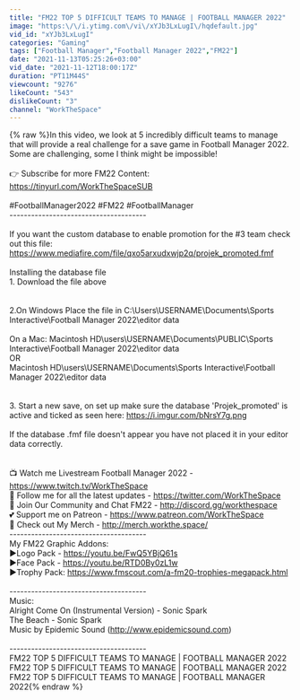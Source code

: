 ```yaml
---
title: "FM22 TOP 5 DIFFICULT TEAMS TO MANAGE | FOOTBALL MANAGER 2022"
image: "https:\/\/i.ytimg.com\/vi\/xYJb3LxLugI\/hqdefault.jpg"
vid_id: "xYJb3LxLugI"
categories: "Gaming"
tags: ["Football Manager","Football Manager 2022","FM22"]
date: "2021-11-13T05:25:26+03:00"
vid_date: "2021-11-12T18:00:17Z"
duration: "PT11M44S"
viewcount: "9276"
likeCount: "543"
dislikeCount: "3"
channel: "WorkTheSpace"
---
```

{% raw %}In this video, we look at 5 incredibly difficult teams to manage that will provide a real challenge for a save game in Football Manager 2022. Some are challenging, some I think might be impossible!<br /><br />👉 Subscribe for more FM22 Content: <a rel="nofollow" target="blank" href="https://tinyurl.com/WorkTheSpaceSUB">https://tinyurl.com/WorkTheSpaceSUB</a><br /><br />#FootballManager2022 #FM22 #FootballManager<br />--------------------------------------<br /><br />If you want the custom database to enable promotion for the #3 team check out this file: <a rel="nofollow" target="blank" href="https://www.mediafire.com/file/qxo5arxudxwjp2q/projek_promoted.fmf">https://www.mediafire.com/file/qxo5arxudxwjp2q/projek_promoted.fmf</a><br /><br />Installing the database file<br />1. Download the file above<br /><br /><br />2.On Windows Place the file in C:\Users\USERNAME\Documents\Sports Interactive\Football Manager 2022\editor data<br /><br />On a Mac: Macintosh HD\users\USERNAME\Documents\PUBLIC\Sports Interactive\Football Manager 2022\editor data<br />OR<br />Macintosh HD\users\USERNAME\Documents\Sports Interactive\Football Manager 2022\editor data<br /><br /><br />3. Start a new save, on set up make sure the database 'Projek_promoted' is active and ticked as seen here: <a rel="nofollow" target="blank" href="https://i.imgur.com/bNrsY7g.png">https://i.imgur.com/bNrsY7g.png</a><br /><br />If the database .fmf file doesn't appear you have not placed it in your editor data correctly.<br /><br /><br />📺 Watch me Livestream Football Manager 2022 - <a rel="nofollow" target="blank" href="https://www.twitch.tv/WorkTheSpace">https://www.twitch.tv/WorkTheSpace</a><br />📌 Follow me for all the latest updates - <a rel="nofollow" target="blank" href="https://twitter.com/WorkTheSpace">https://twitter.com/WorkTheSpace</a><br />🙌 Join Our Community and Chat FM22 - <a rel="nofollow" target="blank" href="http://discord.gg/workthespace">http://discord.gg/workthespace</a><br />💕 Support me on Patreon - <a rel="nofollow" target="blank" href="https://www.patreon.com/WorkTheSpace">https://www.patreon.com/WorkTheSpace</a><br />👕 Check out My Merch - <a rel="nofollow" target="blank" href="http://merch.workthe.space/">http://merch.workthe.space/</a><br />--------------------------------------<br />My FM22 Graphic Addons:<br />►Logo Pack - <a rel="nofollow" target="blank" href="https://youtu.be/FwQ5YBjQ61s">https://youtu.be/FwQ5YBjQ61s</a><br />►Face Pack - <a rel="nofollow" target="blank" href="https://youtu.be/RTD0By0zL1w">https://youtu.be/RTD0By0zL1w</a><br />▶Trophy Pack: <a rel="nofollow" target="blank" href="https://www.fmscout.com/a-fm20-trophies-megapack.html">https://www.fmscout.com/a-fm20-trophies-megapack.html</a><br /><br />--------------------------------------<br />Music:<br />Alright Come On (Instrumental Version) - Sonic Spark<br />The Beach - Sonic Spark<br />Music by Epidemic Sound (<a rel="nofollow" target="blank" href="http://www.epidemicsound.com)">http://www.epidemicsound.com)</a><br /><br />--------------------------------------<br />FM22 TOP 5 DIFFICULT TEAMS TO MANAGE | FOOTBALL MANAGER 2022<br />FM22 TOP 5 DIFFICULT TEAMS TO MANAGE | FOOTBALL MANAGER 2022<br />FM22 TOP 5 DIFFICULT TEAMS TO MANAGE | FOOTBALL MANAGER 2022{% endraw %}
